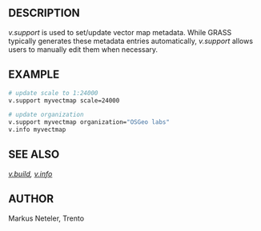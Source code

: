 ## DESCRIPTION

*v.support* is used to set/update vector map metadata. While GRASS
typically generates these metadata entries automatically, *v.support*
allows users to manually edit them when necessary.

## EXAMPLE

```sh
# update scale to 1:24000
v.support myvectmap scale=24000

# update organization
v.support myvectmap organization="OSGeo labs"
v.info myvectmap
```

## SEE ALSO

*[v.build](v.build.md), [v.info](v.info.md)*

## AUTHOR

Markus Neteler, Trento
